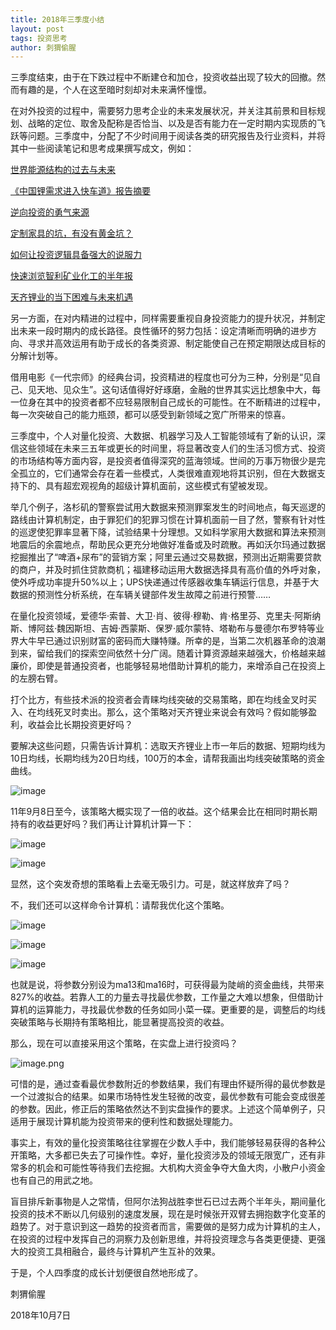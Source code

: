 ```yaml
---
title: 2018年三季度小结
layout: post
tags: 投资思考
author: 刺猬偷腥
---
```

三季度结束，由于在下跌过程中不断建仓和加仓，投资收益出现了较大的回撤。然而有趣的是，个人在这至暗时刻却对未来满怀憧憬。

在对外投资的过程中，需要努力思考企业的未来发展状况，并关注其前景和目标规划、战略的定位、取舍及配称是否恰当、以及是否有能力在一定时期内实现质的飞跃等问题。三季度中，分配了不少时间用于阅读各类的研究报告及行业资料，并将其中一些阅读笔记和思考成果撰写成文，例如：

[世界能源结构的过去与未来](https://xueqiu.com/8223138566/111491027 "https://xueqiu.com/8223138566/111491027")

[《中国锂需求进入快车道》报告摘要](https://xueqiu.com/8223138566/111660733 "https://xueqiu.com/8223138566/111660733")

[逆向投资的勇气来源](https://xueqiu.com/8223138566/111725966 "https://xueqiu.com/8223138566/111725966")

[定制家具的坑，有没有黄金坑？](https://xueqiu.com/8223138566/111806497 "https://xueqiu.com/8223138566/111806497")

[如何让投资逻辑具备强大的说服力](https://xueqiu.com/8223138566/112011483 "https://xueqiu.com/8223138566/112011483")

[快速浏览智利矿业化工的半年报](https://xueqiu.com/8223138566/112664910 "https://xueqiu.com/8223138566/112664910")

[天齐锂业的当下困难与未来机遇](https://xueqiu.com/8223138566/113001183 "https://xueqiu.com/8223138566/113001183")

另一方面，在对内精进的过程中，同样需要重视自身投资能力的提升状况，并制定出未来一段时期内的成长路径。良性循环的努力包括：设定清晰而明确的进步方向、寻求并高效运用有助于成长的各类资源、制定能使自己在预定期限达成目标的分解计划等。

借用电影《一代宗师》的经典台词，投资精进的程度也可分为三种，分别是“见自己、见天地、见众生”。这句话值得好好琢磨，金融的世界其实远比想象中大，每一位身在其中的投资者都不应轻易限制自己成长的可能性。在不断精进的过程中，每一次突破自己的能力瓶颈，都可以感受到新领域之宽广所带来的惊喜。

三季度中，个人对量化投资、大数据、机器学习及人工智能领域有了新的认识，深信这些领域在未来三五年或更长的时间里，将显著改变人们的生活习惯方式、投资的市场结构等方面内容，是投资者值得深究的蓝海领域。世间的万事万物很少是完全孤立的，它们通常会存在着一些模式，人类很难直观地将其识别，但在大数据支持下的、具有超宏观视角的超级计算机面前，这些模式有望被发现。

举几个例子，洛杉矶的警察尝试用大数据来预测罪案发生的时间地点，每天巡逻的路线由计算机制定，由于罪犯们的犯罪习惯在计算机面前一目了然，警察有针对性的巡逻使犯罪率显著下降，试验结果十分理想。又如科学家用大数据和算法来预测地震后的余震地点，帮助民众更充分地做好准备或及时疏散。再如沃尔玛通过数据挖掘推出了“啤酒+尿布”的营销方案；阿里云通过交易数据，预测出近期需要贷款的商户，并及时抓住贷款商机；福建移动运用大数据选择具有高价值的外呼对象，使外呼成功率提升50%以上；UPS快递通过传感器收集车辆运行信息，并基于大数据的预测性分析系统，在车辆关键部件发生故障之前进行预警……

在量化投资领域，爱德华·索普、大卫·肖、彼得·穆勒、肯·格里芬、克里夫·阿斯纳斯、博阿兹·魏因斯坦、吉姆·西蒙斯、保罗·威尔蒙特、塔勒布与曼德尔布罗特等业界大牛早已通过识别财富的密码而大赚特赚。所幸的是，当第二次机器革命的浪潮到来，留给我们的探索空间依然十分广阔。随着计算资源越来越强大，价格越来越廉价，即使是普通投资者，也能够轻易地借助计算机的能力，来增添自己在投资上的左膀右臂。

打个比方，有些技术派的投资者会青睐均线突破的交易策略，即在均线金叉时买入、在均线死叉时卖出。那么，这个策略对天齐锂业来说会有效吗？假如能够盈利，收益会比长期投资更好吗？

要解决这些问题，只需告诉计算机：选取天齐锂业上市一年后的数据、短期均线为10日均线，长期均线为20日均线，100万的本金，请帮我画出均线突破策略的资金曲线。

![image](http://upload-images.jianshu.io/upload_images/8031739-9dd7b68cc7993591.jpg?imageMogr2/auto-orient/strip%7CimageView2/2/w/1240)

11年9月8日至今，该策略大概实现了一倍的收益。这个结果会比在相同时期长期持有的收益更好吗？我们再让计算机计算一下：

![image](http://upload-images.jianshu.io/upload_images/8031739-cab8d5f8fd11ee15.jpg?imageMogr2/auto-orient/strip%7CimageView2/2/w/1240)

![image](http://upload-images.jianshu.io/upload_images/8031739-85def49ae957f8ae.jpg?imageMogr2/auto-orient/strip%7CimageView2/2/w/1240)

显然，这个突发奇想的策略看上去毫无吸引力。可是，就这样放弃了吗？

不，我们还可以这样命令计算机：请帮我优化这个策略。

![image](http://upload-images.jianshu.io/upload_images/8031739-3df652731ae15f78.jpg?imageMogr2/auto-orient/strip%7CimageView2/2/w/1240)

![image](http://upload-images.jianshu.io/upload_images/8031739-eb538a503257699e.jpg?imageMogr2/auto-orient/strip%7CimageView2/2/w/1240)

![image](http://upload-images.jianshu.io/upload_images/8031739-7ad77e5ee1baeb51.jpg?imageMogr2/auto-orient/strip%7CimageView2/2/w/1240)

也就是说，将参数分别设为ma13和ma16时，可获得最为陡峭的资金曲线，共带来827%的收益。若靠人工的力量去寻找最优参数，工作量之大难以想象，但借助计算机的运算能力，寻找最优参数的任务如同小菜一碟。更重要的是，调整后的均线突破策略与长期持有策略相比，能显著提高投资的收益。

那么，现在可以直接采用这个策略，在实盘上进行投资吗？

![image.png](https://upload-images.jianshu.io/upload_images/8031739-d84d6e50a2b12979.png?imageMogr2/auto-orient/strip%7CimageView2/2/w/1240)

可惜的是，通过查看最优参数附近的参数结果，我们有理由怀疑所得的最优参数是一个过渡拟合的结果。如果市场特性发生轻微的改变，最优参数有可能会变成很差的参数。因此，修正后的策略依然达不到实盘操作的要求。上述这个简单例子，只适用于展现计算机能为投资带来的便利性和数据处理能力。

事实上，有效的量化投资策略往往掌握在少数人手中，我们能够轻易获得的各种公开策略，大多都已失去了可操作性。幸好，量化投资涉及的领域无限宽广，还有非常多的机会和可能性等待我们去挖掘。大机构大资金争夺大鱼大肉，小散户小资金也有自己的用武之地。

盲目排斥新事物是人之常情，但阿尔法狗战胜李世石已过去两个半年头，期间量化投资的技术不断以几何级别的速度发展，现在是时候张开双臂去拥抱数字化变革的趋势了。对于意识到这一趋势的投资者而言，需要做的是努力成为计算机的主人，在投资的过程中发挥自己的洞察力及创新思维，并将投资理念与各类更便捷、更强大的投资工具相融合，最终与计算机产生互补的效果。

于是，个人四季度的成长计划便很自然地形成了。


刺猬偷腥

2018年10月7日